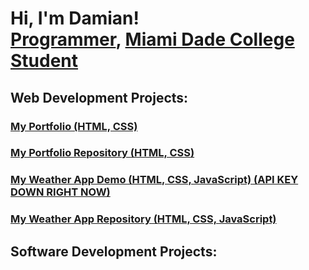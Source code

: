 <h1>Hi, I'm Damian! <br/><a href="https://github.com/MDamianCoding">Programmer</a>, <a href="https://www.linkedin.com/in/MDamianCoding">Miami Dade College Student</a></h1>
<h2>Web Development Projects:</h2>
<h3><a href="https://mdamiancoding.github.io">My Portfolio (HTML, CSS)</a></h3>
<h3><a href="https://github.com/MDamianCoding/mdamiancoding.github.io">My Portfolio Repository (HTML, CSS)</a></h3>
<h3><a href="https://mdamiancoding.github.io/WeatherApp">My Weather App Demo (HTML, CSS, JavaScript) (API KEY DOWN RIGHT NOW)</a></h3>
<h3><a href="https://github.com/MDamianCoding/WeatherApp">My Weather App Repository (HTML, CSS, JavaScript)</a></h3>
<h2>Software Development Projects:</h2>

